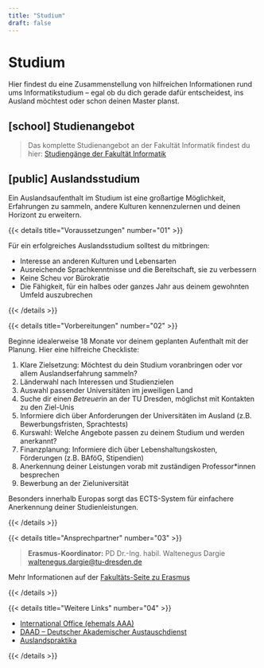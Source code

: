 ```yaml
---
title: "Studium"
draft: false
---
```


# Studium

Hier findest du eine Zusammenstellung von hilfreichen Informationen rund ums Informatikstudium – egal ob du dich gerade dafür entscheidest, ins Ausland möchtest oder schon deinen Master planst.

## [school] Studienangebot

> Das komplette Studienangebot an der Fakultät Informatik findest du hier: [Studiengänge der Fakultät Informatik](https://tu-dresden.de/ing/informatik/studium/studienangebot)

## [public] Auslandsstudium

Ein Auslandsaufenthalt im Studium ist eine großartige Möglichkeit, Erfahrungen zu sammeln, andere Kulturen kennenzulernen und deinen Horizont zu erweitern.

{{< details
title="Voraussetzungen"
number="01" >}}

Für ein erfolgreiches Auslandsstudium solltest du mitbringen:

- Interesse an anderen Kulturen und Lebensarten
- Ausreichende Sprachkenntnisse und die Bereitschaft, sie zu verbessern
- Keine Scheu vor Bürokratie
- Die Fähigkeit, für ein halbes oder ganzes Jahr aus deinem gewohnten Umfeld auszubrechen

{{< /details >}}

{{< details
title="Vorbereitungen"
number="02" >}}

Beginne idealerweise 18 Monate vor deinem geplanten Aufenthalt mit der Planung. Hier eine hilfreiche Checkliste:

1. Klare Zielsetzung: Möchtest du dein Studium voranbringen oder vor allem Auslandserfahrung sammeln?
2. Länderwahl nach Interessen und Studienzielen
3. Auswahl passender Universitäten im jeweiligen Land
4. Suche dir eine*n Betreuer*in an der TU Dresden, möglichst mit Kontakten zu den Ziel-Unis
5. Informiere dich über Anforderungen der Universitäten im Ausland (z.B. Bewerbungsfristen, Sprachtests)
6. Kurswahl: Welche Angebote passen zu deinem Studium und werden anerkannt?
7. Finanzplanung: Informiere dich über Lebenshaltungskosten, Förderungen (z.B. BAföG, Stipendien)
8. Anerkennung deiner Leistungen vorab mit zuständigen Professor*innen besprechen
9. Bewerbung an der Zieluniversität

Besonders innerhalb Europas sorgt das ECTS-System für einfachere Anerkennung deiner Studienleistungen.

{{< /details >}}

{{< details
title="Ansprechpartner"
number="03" >}}

> **Erasmus-Koordinator:** PD Dr.-Ing. habil. Waltenegus Dargie [waltenegus.dargie@tu-dresden.de](mailto:waltenegus.dargie@tu-dresden.de)

Mehr Informationen auf der [Fakultäts-Seite zu Erasmus](https://tu-dresden.de/ing/informatik/internationales/erasmus)

{{< /details >}}

{{< details
title="Weitere Links"
number="04" >}}

- [International Office (ehemals AAA)](https://tu-dresden.de/studium/im-studium/beratung-und-service/international-office)
- [DAAD – Deutscher Akademischer Austauschdienst](https://www.daad.de/)
- [Auslandspraktika](https://www.aiesec.de/)

{{< /details >}}
